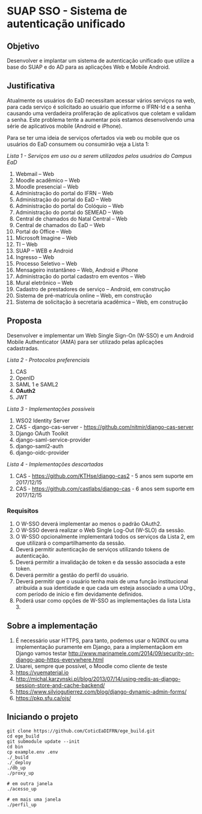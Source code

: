 # SUAP SSO - Sistema de autenticação unificado



## Objetivo

Desenvolver e implantar um sistema de autenticação unificado que utilize a base do SUAP e do AD para as aplicações Web e Mobile Android.



## Justificativa

Atualmente os usuários do EaD necessitam acessar vários serviços na web, para cada serviço é solicitado ao usuário que informe o IFRN-Id e a senha causando uma verdadeira proliferação de aplicativos que coletam e validam a senha. Este problema tente a aumentar pois estamos desenvolvendo uma série de aplicativos mobile (Android e iPhone).

Para se ter uma ideia de serviços ofertados via web ou mobile que os usuários do EaD consumem ou consumirão veja a Lista 1:

*Lista 1 - Serviços em uso ou a serem utilizados pelos usuários do Campus EaD*
1. Webmail – Web
2. Moodle acadêmico – Web
3. Moodle presencial – Web
4. Administração do portal do IFRN – Web
5. Administração do portal do EaD – Web
6. Administração do portal do Colóquio – Web
7. Administração do portal do SEMEAD – Web
8. Central de chamados do Natal Central – Web
9. Central de chamados do EaD – Web
10. Portal do Office – Web
11. Microsoft Imagine – Web
12. TI – Web
13. SUAP – WEB e Android
14. Ingresso – Web
15. Processo Seletivo – Web
16. Mensageiro instantâneo – Web, Android e iPhone
17. Administração do portal cadastro em eventos – Web
18. Mural eletrônico – Web
19. Cadastro de prestadores de serviço – Android, em construção
20. Sistema de pré-matrícula online – Web, em construção
21. Sistema de solicitação à secretaria acadêmica – Web, em construção



## Proposta

Desenvolver e implementar um Web Single Sign-On (W-SSO) e um Android Mobile Authenticator (AMA) para ser utilizado pelas aplicações cadastradas.

*Lista 2 -  Protocolos preferenciais*
1.	CAS
2.	OpenID
3.	SAML 1 e SAML2
4.	**OAuth2**
5.	JWT


*Lista 3 - Implementações possíveis*
1. WSO2 Identity Server
2. CAS - django-cas-server - https://github.com/nitmir/django-cas-server
3. Django OAuth Toolkit
4. django-saml-service-provider
5. django-saml2-auth
6. django-oidc-provider

*Lista 4 - Implementações descartadas*
1. CAS - https://github.com/KTHse/django-cas2 - 5 anos sem suporte em 2017/12/15
2. CAS - https://github.com/castlabs/django-cas - 6 anos sem suporte em 2017/12/15




### Requisitos

1.	O W-SSO deverá implementar ao menos o padrão OAuth2.
2.	O W-SSO deverá realizar o Web Single Log-Out (W-SLO) da sessão.
3.	O W-SSO opcionalmente implementará todos os serviços da Lista 2, em que utilizará o compartilhamento da sessão.
4.	Deverá permitir autenticação de serviços utilizando tokens de autenticação.
5.	Deverá permitir a invalidação de token e da sessão associada a este token.
6.	Deverá permitir a gestão do perfil do usuário.
7.	Deverá permitir que o usuário tenha mais de uma função institucional atribuída a sua identidade e que cada um esteja associado a uma UOrg., com período de início e fim devidamente definidos.
8.	Poderá usar como opções de W-SSO as implementações da lista Lista 3.


## Sobre a implementação

1. É necessário usar HTTPS, para tanto, podemos usar o NGINX ou uma implementação puramente em Django, para a 
implementaçãom em Django vamos testar http://www.marinamele.com/2014/09/security-on-django-app-https-everywhere.html
2. Usarei, sempre que possível, o Moodle como cliente de teste
3. https://vuematerial.io
4. http://michal.karzynski.pl/blog/2013/07/14/using-redis-as-django-session-store-and-cache-backend/
5. https://www.silviogutierrez.com/blog/django-dynamic-admin-forms/
6. https://pkp.sfu.ca/ojs/


## Iniciando o projeto
```
git clone https://github.com/CoticEaDIFRN/ege_build.git
cd ege_build
git submodule update --init
cd bin
cp example.env .env
./_build 
./_deploy
./db_up
./proxy_up

# em outra janela
./acesso_up

# em mais uma janela
./perfil_up
``` 

